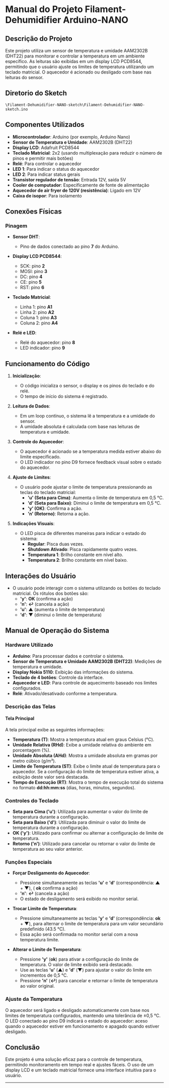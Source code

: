 # Manual do Projeto Filament-Dehumidifier Arduino-NANO

## Descrição do Projeto

Este projeto utiliza um sensor de temperatura e umidade AAM2302B (DHT22) para monitorar e controlar a temperatura em um ambiente específico. As leituras são exibidas em um display LCD PCD8544, permitindo que o usuário ajuste os limites de temperatura utilizando um teclado matricial. O aquecedor é acionado ou desligado com base nas leituras do sensor.

## Diretorio do Sketch
`\Filament-Dehumidifier-NANO-sketch\Filament-Dehumidifier-NANO-sketch.ino`

## Componentes Utilizados

- **Microcontrolador**: Arduino (por exemplo, Arduino Nano)
- **Sensor de Temperatura e Umidade**: AAM2302B (DHT22)
- **Display LCD**: Adafruit PCD8544
- **Teclado Matricial**: 2x2 (usando multiplexação para reduzir o número de pinos e permitir mais botões)
- **Relé**: Para controlar o aquecedor
- **LED 1**: Para indicar o status do aquecedor
- **LED 2**: Para indicar status gerais
- **Transistor regulador de tensão**: Entrada 12V, saída 5V
- **Cooler de computador**: Especificamente de fonte de alimentação
- **Aquecedor de air fryer de 120V (resistência)**: Ligado em 12V
- **Caixa de isopor**: Para isolamento

## Conexões Físicas

### Pinagem

- **Sensor DHT**:
  - Pino de dados conectado ao pino **7** do Arduino.

- **Display LCD PCD8544**:
  - SCK: pino **2**
  - MOSI: pino **3**
  - DC: pino **4**
  - CE: pino **5**
  - RST: pino **6**

- **Teclado Matricial**:
  - Linha 1: pino **A1**
  - Linha 2: pino **A2**
  - Coluna 1: pino **A3**
  - Coluna 2: pino **A4**

- **Relé e LED**:
  - Relé do aquecedor: pino **8**
  - LED indicador: pino **9**

## Funcionamento do Código

1. **Inicialização**:
   - O código inicializa o sensor, o display e os pinos do teclado e do relé.
   - O tempo de início do sistema é registrado.

2. **Leitura de Dados**:
   - Em um loop contínuo, o sistema lê a temperatura e a umidade do sensor.
   - A umidade absoluta é calculada com base nas leituras de temperatura e umidade.

3. **Controle do Aquecedor**:
   - O aquecedor é acionado se a temperatura medida estiver abaixo do limite especificado.
   - O LED indicador no pino D9 fornece feedback visual sobre o estado do aquecedor.

4. **Ajuste de Limites**:
   - O usuário pode ajustar o limite de temperatura pressionando as teclas do teclado matricial:
     - **'u' (Seta para Cima)**: Aumenta o limite de temperatura em 0,5 °C.
     - **'d' (Seta para Baixo)**: Diminui o limite de temperatura em 0,5 °C.
     - **'y' (OK)**: Confirma a ação.
     - **'n' (Retorno)**: Retorna a ação.

5. **Indicações Visuais**:
   - O LED pisca de diferentes maneiras para indicar o estado do sistema:
     - **Regular**: Pisca duas vezes.
     - **Shutdown Ativado**: Pisca rapidamente quatro vezes.
     - **Temperatura 1**: Brilho constante em nível alto.
     - **Temperatura 2**: Brilho constante em nível baixo.

## Interações do Usuário

- O usuário pode interagir com o sistema utilizando os botões do teclado matricial. Os rótulos dos botões são:
  - **'y'**: **OK** (confirma a ação)
  - **'n'**: **↩** (cancela a ação)
  - **'u'**: **▲** (aumenta o limite de temperatura)
  - **'d'**: **▼** (diminui o limite de temperatura)

## Manual de Operação do Sistema


### Hardware Utilizado
- **Arduino**: Para processar dados e controlar o sistema.
- **Sensor de Temperatura e Umidade AAM2302B (DHT22)**: Medições de temperatura e umidade.
- **Display Nokia 5110**: Exibição das informações do sistema.
- **Teclado de 4 botões**: Controle da interface.
- **Aquecedor e LED**: Para controle de aquecimento baseado nos limites configurados.
- **Relé**: Ativado/desativado conforme a temperatura.

### Descrição das Telas

#### Tela Principal
A tela principal exibe as seguintes informações:
- **Temperatura (T)**: Mostra a temperatura atual em graus Celsius (°C).
- **Umidade Relativa (RHd)**: Exibe a umidade relativa do ambiente em porcentagem (%).
- **Umidade Absoluta (AHd)**: Mostra a umidade absoluta em gramas por metro cúbico (g/m³).
- **Limite de Temperatura (ST)**: Exibe o limite atual de temperatura para o aquecedor. Se a configuração do limite de temperatura estiver ativa, a exibição deste valor será destacada.
- **Tempo de Execução (RT)**: Mostra o tempo de execução total do sistema no formato **dd:hh:mm:ss** (dias, horas, minutos, segundos).

### Controles do Teclado

- **Seta para Cima ('u')**: Utilizada para aumentar o valor do limite de temperatura durante a configuração.
- **Seta para Baixo ('d')**: Utilizada para diminuir o valor do limite de temperatura durante a configuração.
- **OK ('y')**: Utilizado para confirmar ou alternar a configuração de limite de temperatura.
- **Retorno ('n')**: Utilizado para cancelar ou retornar o valor do limite de temperatura ao seu valor anterior.

### Funções Especiais

- **Forçar Desligamento do Aquecedor**: 
  - Pressione simultaneamente as teclas **'u'** e **'d'** (correspondência: **▲** + **▼**), ( **ok** confirma a ação)
  - **'n'**: **↩** (cancela a ação)
  - O estado de desligamento será exibido no monitor serial.

- **Trocar Limite de Temperatura**: 
  - Pressione simultaneamente as teclas **'y'** e **'d'** (correspondência: **ok** + **▼**), para alternar o limite de temperatura para um valor secundário predefinido (43.5 °C).
  - Essa ação será confirmada no monitor serial com a nova temperatura limite.

- **Alterar o Limite de Temperatura**:
  - Pressione **'y'** (**ok**) para ativar a configuração do limite de temperatura. O valor de limite exibido será destacado.
  - Use as teclas **'u'** (**▲**) e **'d'** (**▼**) para ajustar o valor do limite em incrementos de 0,5 °C.
  - Pressione **'n'** (**↩**) para cancelar e retornar o limite de temperatura ao valor original.

### Ajuste da Temperatura
O aquecedor será ligado e desligado automaticamente com base nos limites de temperatura configurados, mantendo uma tolerância de ±0,5 °C. O LED conectado ao pino D9 indicará o estado do aquecedor: aceso quando o aquecedor estiver em funcionamento e apagado quando estiver desligado.

## Conclusão

Este projeto é uma solução eficaz para o controle de temperatura, permitindo monitoramento em tempo real e ajustes fáceis. O uso de um display LCD e um teclado matricial fornece uma interface intuitiva para o usuário.

---